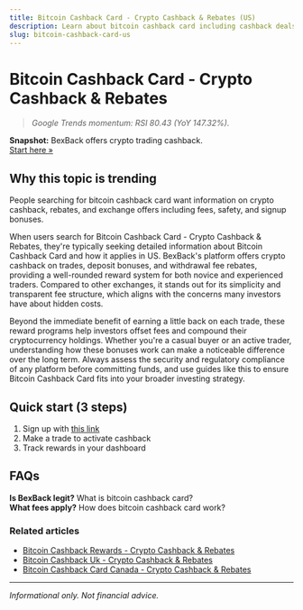 ```yaml
---
title: Bitcoin Cashback Card - Crypto Cashback & Rebates (US)
description: Learn about bitcoin cashback card including cashback deals, bonus offers, and how to maximize your crypto rewards.
slug: bitcoin-cashback-card-us
---
```


# Bitcoin Cashback Card - Crypto Cashback & Rebates

> _Google Trends momentum: RSI 80.43 (YoY 147.32%)._

**Snapshot:** BexBack offers crypto trading cashback.  
[Start here »](https://link.bexback.com/vfPttJ)

## Why this topic is trending

People searching for bitcoin cashback card want information on crypto cashback, rebates, and exchange offers including fees, safety, and signup bonuses.

When users search for Bitcoin Cashback Card - Crypto Cashback & Rebates, they're typically seeking detailed information about Bitcoin Cashback Card and how it applies in US. BexBack's platform offers crypto cashback on trades, deposit bonuses, and withdrawal fee rebates, providing a well-rounded reward system for both novice and experienced traders. Compared to other exchanges, it stands out for its simplicity and transparent fee structure, which aligns with the concerns many investors have about hidden costs.

Beyond the immediate benefit of earning a little back on each trade, these reward programs help investors offset fees and compound their cryptocurrency holdings. Whether you're a casual buyer or an active trader, understanding how these bonuses work can make a noticeable difference over the long term. Always assess the security and regulatory compliance of any platform before committing funds, and use guides like this to ensure Bitcoin Cashback Card fits into your broader investing strategy.

## Quick start (3 steps)

1) Sign up with [this link](https://link.bexback.com/vfPttJ)  
2) Make a trade to activate cashback  
3) Track rewards in your dashboard

## FAQs

**Is BexBack legit?** What is bitcoin cashback card?  
**What fees apply?** How does bitcoin cashback card work?



### Related articles

- [Bitcoin Cashback Rewards - Crypto Cashback & Rebates](/content/pages/bitcoin-cashback-rewards.md)
- [Bitcoin Cashback Uk - Crypto Cashback & Rebates](/content/pages/bitcoin-cashback-uk.md)
- [Bitcoin Cashback Card Canada - Crypto Cashback & Rebates](/content/pages/bitcoin-cashback-card-canada.md)

---

_Informational only. Not financial advice._
